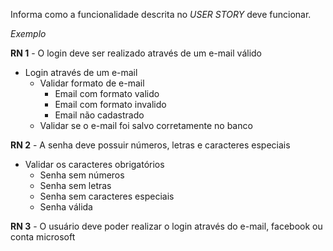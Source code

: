 Informa como a funcionalidade descrita no *USER STORY* deve funcionar.

*Exemplo*

**RN 1** - O login deve ser realizado através de um e-mail válido
- Login através de um e-mail
	- Validar formato de e-mail
		- Email com formato valido
		- Email com formato invalido
		- Email não cadastrado
	- Validar se o e-mail foi salvo corretamente no banco

**RN 2** - A senha deve possuir números, letras e caracteres especiais
- Validar os caracteres obrigatórios
	- Senha sem números
	- Senha sem letras
	- Senha sem caracteres especiais
	- Senha válida

**RN 3** - O usuário deve poder realizar o login através do e-mail, facebook ou conta microsoft
